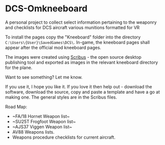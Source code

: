 # DCS-Omkneeboard

A personal project to collect select information pertaining to the weaponry and checklists for DCS aircraft various munitions formatted for VR

To install the pages copy the "Kneeboard" folder into the directory `C:\Users\{User}\SavedGames\DCS\`. In-game, the kneeboard pages shall appear after the official mod kneeboard pages.

The images were created using [Scribus](https://www.scribus.net/) - the open source desktop publishing tool and exported as images in the relevant kneeboard directory for the plane.

Want to see something? Let me know.

If you use it, I hope you like it. If you love it then help out - download the software, download the source, copy and paste a template and have a go at making one. The general styles are in the Scribus files.

Road Map:
* ~FA/18 Hornet Weapon list~
* ~SU25T Frogfoot Weapon list~
* ~AJS37 Viggen Weapon list~
* AV88 Weapons lists.
* Weapons procedure checklists for current aircraft.